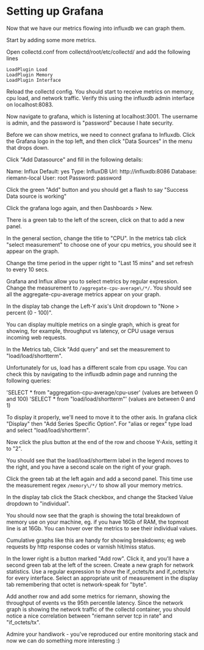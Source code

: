 # Setting up Grafana

Now that we have our metrics flowing into influxdb we can graph them.

Start by adding some more metrics. 

Open collectd.conf from collectd/root/etc/collectd/ and add the following lines

```
LoadPlugin Load
LoadPlugin Memory
LoadPlugin Interface
```

Reload the collectd config. You should start to receive metrics on memory, cpu load, and network traffic. Verify this using the influxdb admin interface on localhost:8083.

Now navigate to grafana, which is listening at localhost:3001. The username is admin, and the password is "password" because I hate security.

Before we can show metrics, we need to connect grafana to Influxdb. Click the Grafana logo in the top left, and then click "Data Sources" in the menu that drops down.

Click "Add Datasource" and fill in the following details:

Name: Influx
Default: yes
Type: InfluxDB
Url: http://influxdb:8086
Database: riemann-local
User: root
Password: password


Click the green "Add" button and you should get a flash to say "Success
Data source is working"

Click the grafana logo again, and then Dashboards > New.

There is a green tab to the left of the screen, click on that to add a new panel. 

In the general section, change the title to "CPU".
In the metrics tab click "select measurement" to choose one of your cpu metrics, you should see it appear on the graph.

Change the time period in the upper right to "Last 15 mins" and set refresh to every 10 secs.

Grafana and Influx allow you to select metrics by regular expression. Change the measurement to `/aggregate-cpu-average\/*/`. You should see all the aggregate-cpu-average metrics appear on your graph.

In the display tab change the Left-Y axis's Unit dropdown to "None > percent (0 - 100)".

You can display multiple metrics on a single graph, which is great for showing, for example, throughput vs latency, or CPU usage versus incoming web requests.

In the Metrics tab, Click "Add query" and set the measurement to "load/load/shortterm". 

Unfortunately for us, load has a different scale from cpu usage. You can check this by navigating to the influxdb admin page and running the following queries:

'SELECT * from "aggregation-cpu-average/cpu-user' (values are between 0 and 100)
'SELECT * from "load/load/shortterm"' (values are between 0 and 1)

To display it properly, we'll need to move it to the other axis. In grafana click "Display" then "Add Series Specific Option". For "alias or regex" type load and select "load/load/shortterm".

Now click the plus button at the end of the row and choose Y-Axis, setting it to "2".

You should see that the load/load/shortterm label in the legend moves to the right, and you have a second scale on the right of your graph.


Click the green tab at the left again and add a second panel. This time use the measurement regex `/memory\/*/` to show all your memory metrics.

In the display tab click the Stack checkbox, and change the Stacked Value dropdown to "individual".

You should now see that the graph is showing the total breakdown of memory use on your machine, eg. if you have 16Gb of RAM, the topmost line is at 16Gb. You can hover over the metrics to see their individual values.

Cumulative graphs like this are handy for showing breakdowns; eg web requests by http response codes or varnish hit/miss status.

In the lower right is a button marked "Add row". Click it, and you'll have a second green tab at the left of the screen. Create a new graph for network statistics. Use a regular expression to show the if_octets/tx and if_octets/rx for every interface. Select an appropriate unit of measurement in the display tab remembering that octet is network-speak for "byte".


Add another row and add some metrics for riemann, showing the throughput of events vs the 95th percentile latency. Since the network graph is showing the network traffic of the collectd container, you should notice a nice correlation between "riemann server tcp in rate" and "if_octets/tx".

Admire your handiwork - you've reproduced our entire monitoring stack and now we can do something more interesting :)
